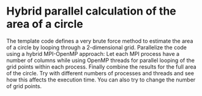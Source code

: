 
# Hybrid parallel calculation of the area of a circle

The template code defines a very brute force method to estimate the area of a circle by looping through a 2-dimensional grid. 
Parallelize the code using a hybrid MPI-OpenMP approach: Let each MPI process have a number of columns while using OpenMP 
threads for parallel looping of the grid points within each process. Finally combine the results for the full area of the circle.
Try with different numbers of processes and threads and see how this affects the execution time. You can also try to change the number
of grid points.


